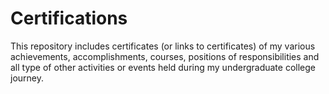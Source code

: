 # Certifications                      

This repository includes certificates (or links to certificates) of my various achievements, accomplishments, courses, positions of responsibilities and all type of other activities or events held during my undergraduate college journey.  


  

    
    
